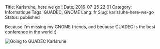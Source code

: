 Title: Karlsruhe, here we go !
Date: 2016-07-25 22:01
Category: Informatique
Tags: GUADEC, GNOME
Lang: fr
Slug: karlsruhe-here-we-go
Status: published

Because I'm missing my GNOME friends, and because GUADEC is the best conference in the world :)

![Going  to GUADEC
Karlsruhe](https://2016.guadec.org/wp-content/uploads/2016/04/badge-goingto.png)
